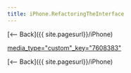 ```yaml
---
title: iPhone.RefactoringTheInterface
---
```

[<-- Back]({{ site.pagesurl}}/iPhone)

[media_type="custom"_key="7608383"]({{site.pagesurl}}/media_type="custom"_key="7608383")

[<-- Back]({{ site.pagesurl}}/iPhone)
